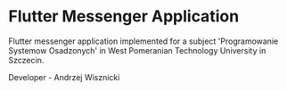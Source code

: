# Flutter Messenger Application

Flutter messenger application implemented for a subject 'Programowanie Systemow Osadzonych' in
West Pomeranian Technology University in Szczecin.

Developer - Andrzej Wisznicki
